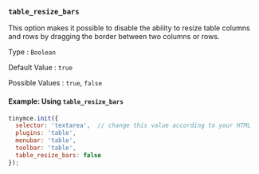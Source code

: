### `table_resize_bars`

This option makes it possible to disable the ability to resize table columns and rows by dragging the border between two columns or rows.

Type
: `Boolean`

Default Value
: `true`

Possible Values
: `true`, `false`

#### Example: Using `table_resize_bars`

```js
tinymce.init({
  selector: 'textarea',  // change this value according to your HTML
  plugins: 'table',
  menubar: 'table',
  toolbar: 'table',
  table_resize_bars: false
});
```


